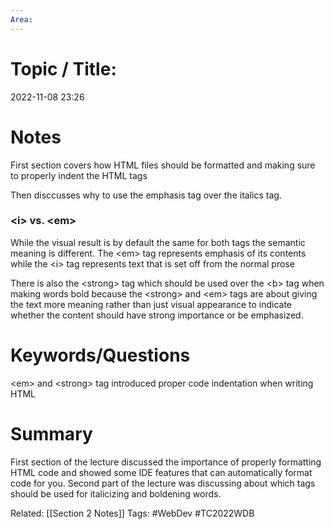 ```yaml
---
Area:
---
```

# Topic / Title: 

2022-11-08
23:26
# Notes
First section covers how HTML files should be formatted and making sure to properly indent the HTML tags

Then disccusses why to use the emphasis tag over the italics tag. 
### \<i> vs. \<em>
While the visual result is by default the same for both tags the semantic meaning is different. The \<em> tag represents emphasis of its contents while the \<i> tag represents text that is set off from the normal prose

There is also the \<strong> tag which should be used over the \<b> tag when making words bold because the \<strong> and \<em> tags are about giving the text more meaning rather than just visual appearance to indicate whether the content should have strong importance or be emphasized.
# Keywords/Questions
\<em> and \<strong> tag introduced
proper code indentation when writing HTML
# Summary
First section of the lecture discussed the importance of properly formatting HTML code and showed some IDE features that can automatically format code for you. Second part of the lecture was discussing about which tags should be used for italicizing and boldening words. 

Related: [[Section 2 Notes]]
Tags: #WebDev #TC2022WDB 